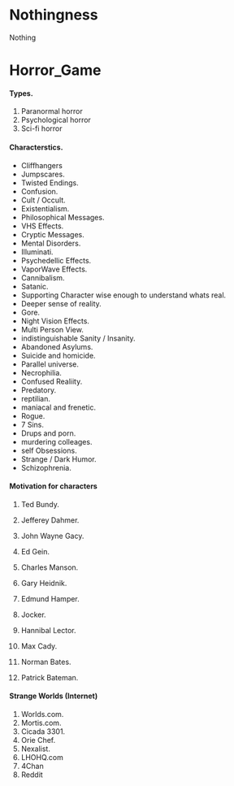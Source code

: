 # Nothingness
Nothing



# Horror_Game
#### Types.
1. Paranormal horror
2. Psychological horror
3. Sci-fi horror

#### Characterstics.
* Cliffhangers
* Jumpscares.
* Twisted Endings.
* Confusion.
* Cult / Occult.
* Existentialism.
* Philosophical Messages.
* VHS Effects.
* Cryptic Messages.
* Mental Disorders.
* Illuminati.
* Psychedellic Effects.
* VaporWave Effects.
* Cannibalism.
* Satanic.
* Supporting Character wise enough to understand whats real.
* Deeper sense of reality.
* Gore.
* Night Vision Effects.
* Multi Person View.
* indistinguishable Sanity / Insanity.
* Abandoned Asylums.
* Suicide and homicide.
* Parallel universe.
* Necrophilia.
* Confused Realiity.
* Predatory.
* reptilian.
* maniacal and frenetic.
* Rogue.
* 7 Sins.
* Drups and porn.
* murdering colleages.
* self Obsessions.
* Strange / Dark Humor.
* Schizophrenia.

#### Motivation for characters
1. Ted Bundy.
2. Jefferey Dahmer.
3. John Wayne Gacy.
4. Ed Gein.
5. Charles Manson.
6. Gary Heidnik.
7. Edmund Hamper.

1. Jocker.
2. Hannibal Lector.
3. Max Cady.
4. Norman Bates.
5. Patrick Bateman.

#### Strange Worlds (Internet)
1. Worlds.com.
2. Mortis.com.
3. Cicada 3301.
4. Orie Chef.
5. Nexalist.
6. LHOHQ.com
7. 4Chan
8. Reddit
